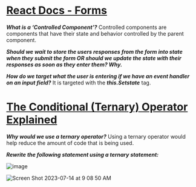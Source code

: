 # [React Docs - Forms](https://legacy.reactjs.org/docs/forms.html)

***What is a ‘Controlled Component’?***
Controlled components are components that have their state and behavior controlled by the parent component.

***Should we wait to store the users responses from the form into state when they submit the form OR should we update the state with their responses as soon as they enter them? Why.***


***How do we target what the user is entering if we have an event handler on an input field?***
It is targeted with the ***this.Setstate*** tag. 

# [The Conditional (Ternary) Operator Explained](https://codeburst.io/javascript-the-conditional-ternary-operator-explained-cac7218beeff)

***Why would we use a ternary operator?***
Using a ternary operator would help reduce the amount of code that is being used. 

***Rewrite the following statement using a ternary statement:***

![image](https://github.com/codexwithg/Reading-Notes-Codex/assets/128838992/b0a2a37e-247d-4909-807e-90ed03751828)

![Screen Shot 2023-07-14 at 9 08 50 AM](https://github.com/codexwithg/Reading-Notes-Codex/assets/128838992/ba211524-d58d-4c20-9b96-3c496fda024b)


